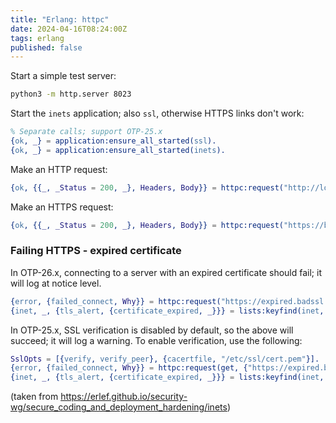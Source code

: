 ```yaml
---
title: "Erlang: httpc"
date: 2024-04-16T08:24:00Z
tags: erlang
published: false
---
```


Start a simple test server:

```sh
python3 -m http.server 8023
```

Start the `inets` application; also `ssl`, otherwise HTTPS links don't work:

```erlang
% Separate calls; support OTP-25.x
{ok, _} = application:ensure_all_started(ssl).
{ok, _} = application:ensure_all_started(inets).
```

Make an HTTP request:

```erlang
{ok, {{_, _Status = 200, _}, Headers, Body}} = httpc:request("http://localhost:8023/").
```

Make an HTTPS request:

```erlang
{ok, {{_, _Status = 200, _}, Headers, Body}} = httpc:request("https://badssl.com/").
```

### Failing HTTPS - expired certificate

In OTP-26.x, connecting to a server with an expired certificate should fail; it will log at notice level.

```erlang
{error, {failed_connect, Why}} = httpc:request("https://expired.badssl.com/").
{inet, _, {tls_alert, {certificate_expired, _}}} = lists:keyfind(inet, 1, Why).
```

In OTP-25.x, SSL verification is disabled by default, so the above will succeed; it will log a warning. To enable
verification, use the following:

```erlang
SslOpts = [{verify, verify_peer}, {cacertfile, "/etc/ssl/cert.pem"}].
{error, {failed_connect, Why}} = httpc:request(get, {"https://expired.badssl.com/", []}, [{ssl, SslOpts}], []).
{inet, _, {tls_alert, {certificate_expired, _}}} = lists:keyfind(inet, 1, Why).
```

(taken from <https://erlef.github.io/security-wg/secure_coding_and_deployment_hardening/inets>)